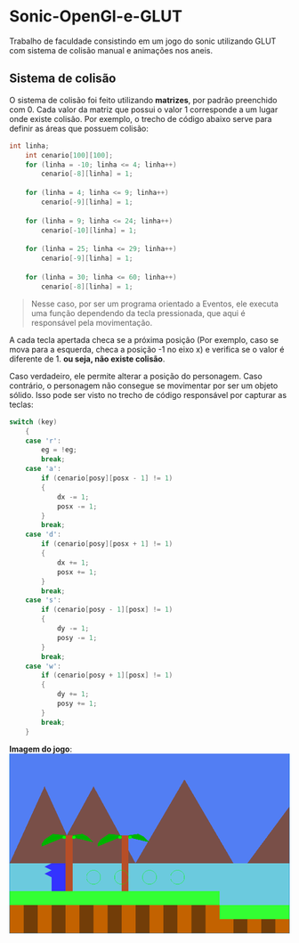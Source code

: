 
# Sonic-OpenGl-e-GLUT
Trabalho de faculdade consistindo em um jogo do sonic utilizando GLUT com sistema de colisão manual e animações nos aneis.

## Sistema de colisão
O sistema de colisão foi feito utilizando **matrizes**, por padrão preenchido com 0. 
Cada valor da matriz que possui o valor 1 corresponde a um lugar onde existe colisão.
Por exemplo, o trecho de código abaixo serve para definir as áreas que possuem colisão:

```c++
int linha;
    int cenario[100][100];
    for (linha = -10; linha <= 4; linha++)
        cenario[-8][linha] = 1;

    for (linha = 4; linha <= 9; linha++)
        cenario[-9][linha] = 1;

    for (linha = 9; linha <= 24; linha++)
        cenario[-10][linha] = 1;

    for (linha = 25; linha <= 29; linha++)
        cenario[-9][linha] = 1;

    for (linha = 30; linha <= 60; linha++)
        cenario[-8][linha] = 1;
```

>Nesse caso, por ser um programa orientado a Eventos, ele executa uma função dependendo da tecla pressionada, que aqui é responsável pela movimentação.

A cada tecla apertada checa se a próxima posição (Por exemplo, caso se mova para a esquerda, checa a posição -1 no eixo x) e verifica se o valor é diferente de 1. **ou seja, não existe colisão**.

Caso verdadeiro, ele permite alterar a posição do personagem. Caso contrário, o personagem não consegue se movimentar por ser um objeto sólido. 
Isso pode ser visto no trecho de código responsável por capturar as teclas:
```c
switch (key)
    {
    case 'r':
        eg = !eg;
        break;
    case 'a':
        if (cenario[posy][posx - 1] != 1)
        {
            dx -= 1;
            posx -= 1;
        }
        break;
    case 'd':
        if (cenario[posy][posx + 1] != 1)
        {
            dx += 1;
            posx += 1;
        }
        break;
    case 's':
        if (cenario[posy - 1][posx] != 1)
        {
            dy -= 1;
            posy -= 1;
        }
        break;
    case 'w':
        if (cenario[posy + 1][posx] != 1)
        {
            dy += 1;
            posy += 1;
        }
        break;   
    }
```

**Imagem do jogo**:
![Imagem do jogo](https://github.com/RobertoHigor/Sonic-OpenGl-e-GLUT/blob/master/exemploSonic.png)

